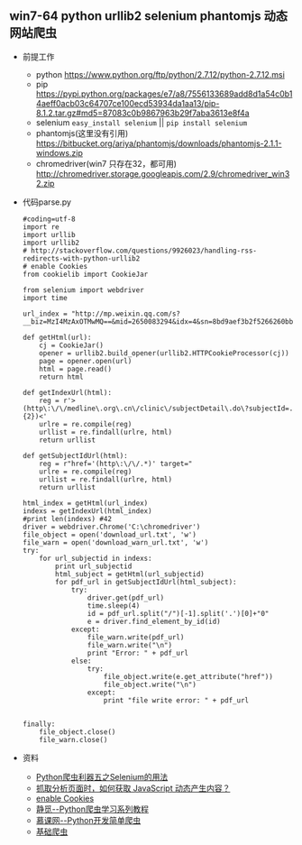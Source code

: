 ## win7-64 python urllib2 selenium phantomjs 动态网站爬虫

- 前提工作
  
  - python  https://www.python.org/ftp/python/2.7.12/python-2.7.12.msi
  - pip https://pypi.python.org/packages/e7/a8/7556133689add8d1a54c0b14aeff0acb03c64707ce100ecd53934da1aa13/pip-8.1.2.tar.gz#md5=87083c0b9867963b29f7aba3613e8f4a
  - selenium `easy_install selenium` || `pip install selenium`
  - phantomjs(这里没有引用) https://bitbucket.org/ariya/phantomjs/downloads/phantomjs-2.1.1-windows.zip 
  - chromedriver(win7 只存在32，都可用) http://chromedriver.storage.googleapis.com/2.9/chromedriver_win32.zip
  
- 代码parse.py

  ```
  #coding=utf-8                                                                                                                                         
  import re
  import urllib
  import urllib2
  # http://stackoverflow.com/questions/9926023/handling-rss-redirects-with-python-urllib2
  # enable Cookies
  from cookielib import CookieJar
  
  from selenium import webdriver
  import time
  
  url_index = "http://mp.weixin.qq.com/s?__biz=MzI4MzAxOTMwMQ==&mid=2650083294&idx=4&sn=8bd9aef3b2f5266260bbdc7b002fc127&scene=23&srcid=0725z9egcLa6wKBuGeVi8Jmv#rd"
  
  def getHtml(url):
      cj = CookieJar()
      opener = urllib2.build_opener(urllib2.HTTPCookieProcessor(cj))
      page = opener.open(url)
      html = page.read()
      return html
  
  def getIndexUrl(html):
      reg = r'>(http\:\/\/medline\.org\.cn\/clinic\/subjectDetail\.do\?subjectId=.{2})<'
      urlre = re.compile(reg)
      urllist = re.findall(urlre, html)
      return urllist
  
  def getSubjectIdUrl(html):
      reg = r"href='(http\:\/\/.*)' target="
      urlre = re.compile(reg)
      urllist = re.findall(urlre, html)
      return urllist
  
  html_index = getHtml(url_index)
  indexs = getIndexUrl(html_index)
  #print len(indexs) #42
  driver = webdriver.Chrome('C:\chromedriver')
  file_object = open('download_url.txt', 'w')
  file_warn = open('download_warn_url.txt', 'w')
  try:
      for url_subjectid in indexs:
          print url_subjectid
          html_subject = getHtml(url_subjectid)
          for pdf_url in getSubjectIdUrl(html_subject):                
              try:
                  driver.get(pdf_url)
                  time.sleep(4)
                  id = pdf_url.split("/")[-1].split('.')[0]+"0"
                  e = driver.find_element_by_id(id)
              except:
                  file_warn.write(pdf_url)
                  file_warn.write("\n")                
                  print "Error: " + pdf_url
              else:
                  try:
                      file_object.write(e.get_attribute("href"))
                      file_object.write("\n")
                  except:
                      print "file write error: " + pdf_url
   
  
  finally:
      file_object.close()
      file_warn.close()
  ```

- 资料
  
  - [Python爬虫利器五之Selenium的用法](http://cuiqingcai.com/2599.html)
  - [抓取分析页面时，如何获取 JavaScript 动态产生内容？](http://www.zhihu.com/question/20269555)
  - [enable Cookies](http://stackoverflow.com/questions/9926023/handling-rss-redirects-with-python-urllib2)
  - [静觅--Python爬虫学习系列教程](http://cuiqingcai.com/1052.html)
  - [慕课网--Python开发简单爬虫](http://www.imooc.com/learn/563)
  - [基础爬虫](http://www.cnblogs.com/buptmuye/p/3462844.html)
  
